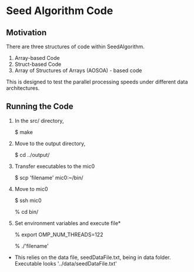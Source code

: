 #  Seed Algorithm Code

## Motivation
There are three structures of code within SeedAlgorithm.  
1.  Array-based Code
2.  Struct-based Code
3.  Array of Structures of Arrays (AOSOA) - based code

This is designed to test the parallel processing speeds under different data architectures.  


## Running the Code 

1.  In the src/ directory,  
   
    $  make
2.  Move to the output directory,
   
    $  cd ../output/
3.  Transfer executables to the mic0
   
    $  scp 'filename' mic0:~/bin/
4.  Move to mic0
   
    $  ssh mic0
   
    %  cd bin/
5.  Set environment variables and execute file*
   
    %   export OMP_NUM_THREADS=122
   
    %   ./'filename'


 *  This relies on the data file, seedDataFile.txt, being in data folder.  Executable looks '../data/seedDataFile.txt'